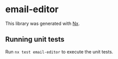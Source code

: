 # email-editor

This library was generated with [Nx](https://nx.dev).

## Running unit tests

Run `nx test email-editor` to execute the unit tests.
